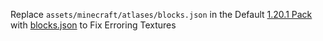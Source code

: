 Replace `assets/minecraft/atlases/blocks.json` in the Default [1.20.1 Pack](https://dokucraft.co.uk/resource-packs/light) with [blocks.json](https://raw.githubusercontent.com/SyndiShanX/Direwolf20-Mod-Support/main/blocks.json) to Fix Erroring Textures
